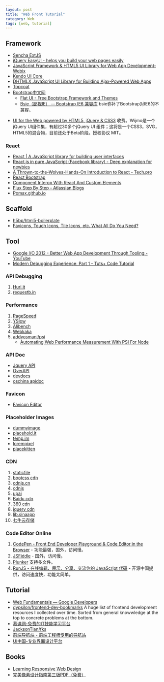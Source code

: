 ```yaml
---
layout: post
title: "Web Front Tutorial"
category: Web
tags: [web, tutorial]
--- 
```


## Framework

- [Sencha ExtJS](http://www.sencha.com)
- [jQuery EasyUI - helps you build your web pages easily](http://www.jeasyui.com/)
- [JavaScript Framework & HTML5 UI Library for Web App Development-Webix](http://webix.com/)
- [Kendo UI Core](http://www.telerik.com/kendo-ui/open-source-core)
- [DHTMLX JavaScript UI Library for Building Ajax-Powered Web Apps](http://dhtmlx.com/docs/products/dhtmlxSuite/index.shtml)
- [Topcoat](http://topcoat.io/)
- [Bootstrap中文网](http://www.bootcss.com/)
    - [Flat UI - Free Bootstrap Framework and Themes](http://designmodo.github.io/Flat-UI/)
    - [Bsie（鄙视IE） -- Bootstrap IE6 兼容库](http://www.bootcss.com/p/bsie/) bsie弥补了Bootstrap对IE6的不兼容。
* [UI for the Web powered by HTML5, jQuery & CSS3](http://wijmo.com/) 收费。Wijmo是一个jQuery UI组件集，有超过30多个jQuery UI 组件；这将是一个CSS3，SVG，HTML5的混合物，目前还处于Beta阶段。授权协议 MIT。

<!--more-->

### React

- [React | A JavaScript library for building user interfaces](http://facebook.github.io/react/)
- [React.js in pure JavaScript (Facebook library) - Deep explanation for newbies](http://www.webdesignporto.com/react-js-in-pure-javascript-facebook-library/)
- [A Thrown-to-the-Wolves-Hands-On Introduction to React - Tech.pro](http://tech.pro/blog/2020/a-thrown-to-the-wolves-hands-on-introduction-to-react)
- [React Bootstrap](http://react-bootstrap.github.io)
- [Component Interop With React And Custom Elements](http://addyosmani.com/blog/component-interop-with-react-and-custom-elements)
- [Flux Step By Step - Atlassian Blogs](http://blogs.atlassian.com/2014/08/flux-architecture-step-by-step)
- [Pomax.github.io](http://pomax.github.io/#gh-weblog-1420592591221)

## Scaffold

- [h5bp/html5-boilerplate](https://github.com/h5bp/html5-boilerplate)
- [Favicons, Touch Icons, Tile Icons, etc. What All Do You Need?](http://css-tricks.com/favicon-quiz)

## Tool

- [Google I/O 2012 - Better Web App Development Through Tooling - YouTube](https://www.youtube.com/watch?feature=player_embedded&v=Mk-tFn2Ix6g)
- [Modern Debugging Experience: Part 1 - Tuts+ Code Tutorial](http://code.tutsplus.com/tutorials/modern-debugging-experience-part-1--cms-22571)

### API Debugging

1.  [Hurl.it](http://hurl.it/)
2.  [requestb.in](http://requestb.in/)

### Performance

1. [PageSpeed](https://chrome.google.com/webstore/detail/gplegfbjlmmehdoakndmohflojccocli)
2. [YSlow](https://addons.mozilla.org/zh-cn/firefox/addon/yslow/)
3. [Alibench](http://alibench.com/)
4. [Webkaka](http://pagespeed.webkaka.com/)
5. [addyosmani/psi](https://github.com/addyosmani/psi/)
    + [Automating Web Performance Measurement With PSI For Node](http://addyosmani.com/blog/automating-web-performance-measurement-with-psi-for-node)

### API Doc

* [Jquery API](http://jquery.bootcss.com/)
* [OverAPI](http://overapi.com/)
* [devdocs](http://devdocs.io/)
* [oschina apidoc](http://tool.oschina.net/apidocs)

### Favicon

- [Favicon Editor](http://favicon-generator.org/editor/)

### Placeholder Images

* [dummyimage](http://dummyimage.com/)
* [placehold.it](http://placehold.it/)
* [temp.im](http://temp.im/)
* [lorempixel](http://lorempixel.com/)
* [placekitten](http://placekitten.com/)

### CDN

1.  [staticfile](http://www.staticfile.org/)
2.  [bootcss cdn](http://open.bootcss.com/)
3.  [cdnjs.cn](http://www.cdnjs.cn/)
4.  [cdnjs](http://cdnjs.com/)
5.  [upai](http://jscdn.upai.com/)
6.  [Baidu cdn](http://cdn.code.baidu.com/)
7.  [360 cdn](http://libs.useso.com/)
8.  [jquery cdn](http://code.jquery.com/)
9.  [lib.sinaapp](http://lib.sinaapp.com/)
10. [七牛云存储](http://www.qiniu.com/)

### Code Editor Online

1.  [CodePen - Front End Developer Playground & Code Editor in the Browser](http://codepen.io/) - 功能最强，国外，访问慢。
1.  [JSFiddle](http://jsfiddle.net/) - 国外，访问慢。
2. [Plunker](http://plnkr.co/) 支持多文件。
1.  [RunJS - 在线编辑、展示、分享、交流你的 JavaScript 代码](http://runjs.cn/) - 开源中国提供，访问速度快，功能太简单。

## Tutorial

- [Web Fundamentals — Google Developers](https://developers.google.com/web/fundamentals/)
- [dypsilon/frontend-dev-bookmarks](https://github.com/dypsilon/frontend-dev-bookmarks) A huge list of frontend development resources I collected over time. Sorted from general knowwledge at the top to concrete problems at the bottom.
- [慕课网-免费的IT技能学习平台](http://www.imooc.com/)
- [JacksonTian/fks](https://github.com/JacksonTian/fks)
- [前端导航站 - 前端工程师专用的导航站](http://123.jser.us/)
- [UI中国-专业界面设计平台](http://www.ui.cn/)

## Books

- [Learning Responsive Web Design](http://www.salttiger.com/learning-responsive-web-design/)
- [完美像素设计指南第三版PDF（免费）](http://www.shejidaren.com/pixel-perfect-precision-v3.html)
